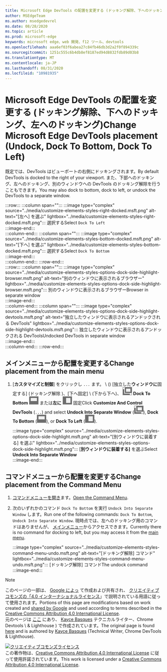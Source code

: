 ```yaml
---
title: Microsoft Edge DevTools の配置を変更する (ドッキング解除、下へのドッキング、左へのドッキング)
author: MSEdgeTeam
ms.author: msedgedevrel
ms.date: 08/28/2020
ms.topic: article
ms.prod: microsoft-edge
keywords: microsoft edge、web 開発、f12 ツール、devtools
ms.openlocfilehash: aaa6ef03f6abea27c84fb46db3d2a2f0f894339c
ms.sourcegitcommit: 1251c555c6b4db8ef8187ed94d8832fdb89d03b8
ms.translationtype: MT
ms.contentlocale: ja-JP
ms.lasthandoff: 08/31/2020
ms.locfileid: "10981935"
---
```

<!-- Copyright Kayce Basques 

   Licensed under the Apache License, Version 2.0 (the "License");
   you may not use this file except in compliance with the License.
   You may obtain a copy of the License at

       https://www.apache.org/licenses/LICENSE-2.0

   Unless required by applicable law or agreed to in writing, software
   distributed under the License is distributed on an "AS IS" BASIS,
   WITHOUT WARRANTIES OR CONDITIONS OF ANY KIND, either express or implied.
   See the License for the specific language governing permissions and
   limitations under the License.  -->





# <span data-ttu-id="5a64b-103">Microsoft Edge DevTools の配置を変更する (ドッキング解除、下へのドッキング、左へのドッキング)</span><span class="sxs-lookup"><span data-stu-id="5a64b-103">Change Microsoft Edge DevTools placement (Undock, Dock To Bottom, Dock To Left)</span></span>   



<span data-ttu-id="5a64b-104">既定では、DevTools はビューポートの右側にドッキングされます。</span><span class="sxs-lookup"><span data-stu-id="5a64b-104">By default DevTools is docked to the right of your viewport.</span></span>  <span data-ttu-id="5a64b-105">また、下部へのドッキング、左へのドッキング、別のウィンドウへの DevTools のドッキング解除を行うこともできます。</span><span class="sxs-lookup"><span data-stu-id="5a64b-105">You may also dock to bottom, dock to left, or undock the DevTools to a separate window.</span></span>  

:::row:::
   :::column span="":::
      :::image type="complex" source="../media/customize-elements-styles-right-docked.msft.png" alt-text="[左へ] を選ぶ" lightbox="../media/customize-elements-styles-right-docked.msft.png":::
         <span data-ttu-id="5a64b-107">選択する</span><span class="sxs-lookup"><span data-stu-id="5a64b-107">Select</span></span> `Dock To Left`  
      :::image-end:::  
   :::column-end:::
   :::column span="":::
      :::image type="complex" source="../media/customize-elements-styles-bottom-docked.msft.png" alt-text="[下へ] を選ぶ" lightbox="../media/customize-elements-styles-bottom-docked.msft.png":::
         <span data-ttu-id="5a64b-109">選択する</span><span class="sxs-lookup"><span data-stu-id="5a64b-109">Select</span></span> `Dock To Bottom`  
      :::image-end:::  
   :::column-end:::
:::row-end:::  
:::row:::
   :::column span="":::
      :::image type="complex" source="../media/customize-elements-styles-options-dock-side-highlight-browser.msft.png" alt-text="別のウィンドウに表示されるブラウザー" lightbox="../media/customize-elements-styles-options-dock-side-highlight-browser.msft.png":::
         <span data-ttu-id="5a64b-111">別のウィンドウに表示されるブラウザー</span><span class="sxs-lookup"><span data-stu-id="5a64b-111">Browser in separate window</span></span>  
      :::image-end:::  
   :::column-end:::
   :::column span="":::
      :::image type="complex" source="../media/customize-elements-styles-options-dock-side-highlight-devtools.msft.png" alt-text="独立したウィンドウに表示されるアンドックされる DevTools" lightbox="../media/customize-elements-styles-options-dock-side-highlight-devtools.msft.png":::
         <span data-ttu-id="5a64b-113">独立したウィンドウに表示されるアンドックされる DevTools</span><span class="sxs-lookup"><span data-stu-id="5a64b-113">Undocked DevTools in separate window</span></span>  
      :::image-end:::  
   :::column-end:::
:::row-end:::  

## <span data-ttu-id="5a64b-114">メインメニューから配置を変更する</span><span class="sxs-lookup"><span data-stu-id="5a64b-114">Change placement from the main menu</span></span>   

1.  <span data-ttu-id="5a64b-115">[**カスタマイズと制御**] をクリックし `...` ます。 \ (\) [独立した**ウィンドウに**固定する] (ドッキング解除 \)、[下へ固定] \ (下から下へ)、 ![ ][ImageUndockIcon] **Dock To Bottom** ![ ][ImageBottomIcon] または**左に** ![ ][ImageLeftIcon] 固定</span><span class="sxs-lookup"><span data-stu-id="5a64b-115">Click **Customize And Control DevTools** \(`...`\) and select **Undock Into Separate Window** \(![Undock][ImageUndockIcon]\), **Dock To Bottom** \(![Dock To Bottom][ImageBottomIcon]\), or **Dock To Left** \(![Dock To Left][ImageLeftIcon]\).</span></span>  
    
    :::image type="complex" source="../media/customize-elements-styles-options-dock-side-highlight.msft.png" alt-text="[別ウィンドウに装着する] を選ぶ" lightbox="../media/customize-elements-styles-options-dock-side-highlight.msft.png":::
       <span data-ttu-id="5a64b-117">[**別ウィンドウに装着する]** を選ぶ</span><span class="sxs-lookup"><span data-stu-id="5a64b-117">Select **Undock Into Separate Window**</span></span>  
    :::image-end:::  
    
## <span data-ttu-id="5a64b-118">コマンドメニューから配置を変更する</span><span class="sxs-lookup"><span data-stu-id="5a64b-118">Change placement from the Command Menu</span></span>   

1.  <span data-ttu-id="5a64b-119">[コマンドメニューを開き][DevtoolsCommandMenu]ます。</span><span class="sxs-lookup"><span data-stu-id="5a64b-119">[Open the Command Menu][DevtoolsCommandMenu].</span></span>  
1.  <span data-ttu-id="5a64b-120">次のいずれかのコマンド `Dock To Bottom` を実行 `Undock Into Separate Window` します。</span><span class="sxs-lookup"><span data-stu-id="5a64b-120">Run one of the following commands: `Dock To Bottom`, `Undock Into Separate Window`.</span></span>  <span data-ttu-id="5a64b-121">現時点では、左へのドッキング用のコマンドはありませんが、 [メインメニュー](#change-placement-from-the-main-menu)からアクセスできます。</span><span class="sxs-lookup"><span data-stu-id="5a64b-121">Currently there is no command for docking to left, but you may access it from the [main menu](#change-placement-from-the-main-menu).</span></span>  
    
    :::image type="complex" source="../media/customize-elements-styles-command-menu-undo.msft.png" alt-text="[ドッキング解除] コマンド" lightbox="../media/customize-elements-styles-command-menu-undo.msft.png":::
       <span data-ttu-id="5a64b-123">[ドッキング解除] コマンド</span><span class="sxs-lookup"><span data-stu-id="5a64b-123">The undock command</span></span>  
    :::image-end:::  
    
<!--  
 


-->  

<!-- image links -->  

[ImageUndockIcon]: ../media/undock-icon.msft.png  
[ImageBottomIcon]: ../media/bottom-icon.msft.png  
[ImageLeftIcon]: ../media/left-icon.msft.png  

<!-- links -->  

[DevtoolsCommandMenu]: ../command-menu/index.md "Microsoft Edge DevTools コマンドメニューを使用してコマンドを実行する |Microsoft ドキュメント"  

> [!NOTE]
> <span data-ttu-id="5a64b-125">このページの一部は、 [Google によっ][GoogleSitePolicies] て作成および共有され、 [クリエイティブコモンズの「4.0 インターナショナルライセンス][CCA4IL]」で説明されている用語に従って使用されます。</span><span class="sxs-lookup"><span data-stu-id="5a64b-125">Portions of this page are modifications based on work created and [shared by Google][GoogleSitePolicies] and used according to terms described in the [Creative Commons Attribution 4.0 International License][CCA4IL].</span></span>  
> <span data-ttu-id="5a64b-126">元のページは [ここ](https://developers.google.com/web/tools/chrome-devtools/customize/placement) にあり、 [Kayce Basques][KayceBasques] テクニカルライター、Chrome Devtools \ & Lighthouse \) で作成されています。</span><span class="sxs-lookup"><span data-stu-id="5a64b-126">The original page is found [here](https://developers.google.com/web/tools/chrome-devtools/customize/placement) and is authored by [Kayce Basques][KayceBasques] \(Technical Writer, Chrome DevTools \& Lighthouse\).</span></span>  

[![クリエイティブコモンズライセンス][CCby4Image]][CCA4IL]  
<span data-ttu-id="5a64b-128">この著作物は、[Creative Commons Attribution 4.0 International License][CCA4IL] に従って使用許諾されています。</span><span class="sxs-lookup"><span data-stu-id="5a64b-128">This work is licensed under a [Creative Commons Attribution 4.0 International License][CCA4IL].</span></span>  

[CCA4IL]: https://creativecommons.org/licenses/by/4.0  
[CCby4Image]: https://i.creativecommons.org/l/by/4.0/88x31.png  
[GoogleSitePolicies]: https://developers.google.com/terms/site-policies  
[KayceBasques]: https://developers.google.com/web/resources/contributors/kaycebasques  
